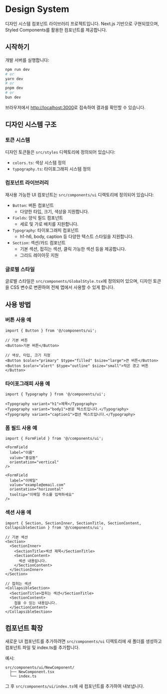 # Design System

디자인 시스템 컴포넌트 라이브러리 프로젝트입니다. Next.js 기반으로 구현되었으며, Styled Components를 활용한 컴포넌트를 제공합니다.

## 시작하기

개발 서버를 실행합니다:

```bash
npm run dev
# or
yarn dev
# or
pnpm dev
# or
bun dev
```

브라우저에서 [http://localhost:3000](http://localhost:3000)로 접속하여 결과를 확인할 수 있습니다.

## 디자인 시스템 구조

### 토큰 시스템

디자인 토큰들은 `src/styles` 디렉토리에 정의되어 있습니다:

- `colors.ts`: 색상 시스템 정의
- `typography.ts`: 타이포그래피 시스템 정의

### 컴포넌트 라이브러리

재사용 가능한 UI 컴포넌트는 `src/components/ui` 디렉토리에 정의되어 있습니다:

- `Button`: 버튼 컴포넌트
  - 다양한 타입, 크기, 색상을 지원합니다.
- `Fields`: 양식 필드 컴포넌트
  - 세로 및 가로 배치를 지원합니다.
- `Typography`: 타이포그래피 컴포넌트
  - h1-h6, body, caption 등 다양한 텍스트 스타일을 지원합니다.
- `Section`: 섹션/카드 컴포넌트
  - 기본 섹션, 접히는 섹션, 클릭 가능한 섹션 등을 제공합니다.
  - 그리드 레이아웃 지원

### 글로벌 스타일

글로벌 스타일은 `src/components/GlobalStyle.tsx`에 정의되어 있으며, 디자인 토큰을 CSS 변수로 변환하여 전체 앱에서 사용할 수 있게 합니다.

## 사용 방법

### 버튼 사용 예

```tsx
import { Button } from '@/components/ui';

// 기본 버튼
<Button>기본 버튼</Button>

// 색상, 타입, 크기 지정
<Button $color="primary" $type="filled" $size="large">큰 버튼</Button>
<Button $color="alert" $type="outline" $size="small">작은 경고 버튼</Button>
```

### 타이포그래피 사용 예

```tsx
import { Typography } from '@/components/ui';

<Typography variant="h1">제목</Typography>
<Typography variant="body1">본문 텍스트입니다.</Typography>
<Typography variant="caption1">캡션 텍스트입니다.</Typography>
```

### 폼 필드 사용 예

```tsx
import { FormField } from '@/components/ui';

<FormField 
  label="이름" 
  value="홍길동" 
  orientation="vertical"
/>

<FormField 
  label="이메일" 
  value="example@email.com" 
  orientation="horizontal"
  tooltip="이메일 주소를 입력하세요"
/>
```

### 섹션 사용 예

```tsx
import { Section, SectionInner, SectionTitle, SectionContent, CollapsibleSection } from '@/components/ui';

// 기본 섹션
<Section>
  <SectionInner>
    <SectionTitle>섹션 제목</SectionTitle>
    <SectionContent>
      섹션 내용입니다.
    </SectionContent>
  </SectionInner>
</Section>

// 접히는 섹션
<CollapsibleSection>
  <SectionTitle>접히는 섹션</SectionTitle>
  <SectionContent>
    접을 수 있는 내용입니다.
  </SectionContent>
</CollapsibleSection>
```

## 컴포넌트 확장

새로운 UI 컴포넌트를 추가하려면 `src/components/ui` 디렉토리에 새 폴더를 생성하고 컴포넌트 파일 및 index.ts를 추가합니다.

예시:
```
src/components/ui/NewComponent/
  ├── NewComponent.tsx
  └── index.ts
```

그 후 `src/components/ui/index.ts`에 새 컴포넌트를 추가하여 내보냅니다.